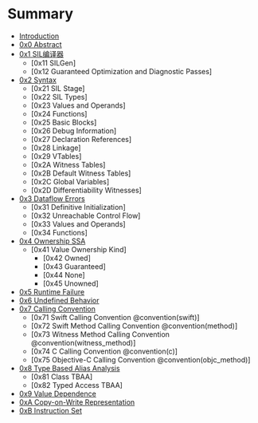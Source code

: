# Summary

* [Introduction](README.md)
* [0x0 Abstract](src/abstract.md)
* [0x1 SIL编译器](src/SILCompiler.md)
    * [0x11 SILGen]
    * [0x12 Guaranteed Optimization and Diagnostic Passes]
* [0x2 Syntax](src/Syntax.md)
    * [0x21 SIL Stage]
    * [0x22 SIL Types]
    * [0x23 Values and Operands]
    * [0x24 Functions]
    * [0x25 Basic Blocks]
    * [0x26 Debug Information]
    * [0x27 Declaration References]
    * [0x28 Linkage]
    * [0x29 VTables]
    * [0x2A Witness Tables]
    * [0x2B Default Witness Tables]
    * [0x2C Global Variables]
    * [0x2D Differentiability Witnesses]
* [0x3 Dataflow Errors](src/Dataflow.md)
    * [0x31 Definitive Initialization]
    * [0x32 Unreachable Control Flow]
    * [0x33 Values and Operands]
    * [0x34 Functions]
* [0x4 Ownership SSA](src/OwnershipSSA.md)
    * [0x41 Value Ownership Kind]
        * [0x42 Owned]
        * [0x43 Guaranteed]
        * [0x44 None]
        * [0x45 Unowned]
* [0x5 Runtime Failure](src/RuntimeFailure.md)
* [0x6 Undefined Behavior](src/UndefinedBehavior.md)
* [0x7 Calling Convention](src/SILStage.md)
    * [0x71 Swift Calling Convention @convention(swift)]
    * [0x72 Swift Method Calling Convention @convention(method)]
    * [0x73 Witness Method Calling Convention @convention(witness_method)]
    * [0x74 C Calling Convention @convention(c)]
    * [0x75 Objective-C Calling Convention @convention(objc_method)]
* [0x8 Type Based Alias Analysis](src/TBAA.md)
    * [0x81 Class TBAA]
    * [0x82 Typed Access TBAA]
* [0x9 Value Dependence](src/ValueDependence.md)
* [0xA Copy-on-Write Representation](src/Copy-on-Write.md)
* [0xB Instruction Set](src/Instructions/index.md)

